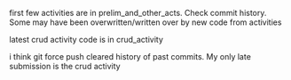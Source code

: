 first few activities are in prelim_and_other_acts. Check commit history. Some may have been overwritten/written over by new code from activities

latest crud activity code is in crud_activity

i think git force push cleared history of past commits. My only late submission is the crud activity
